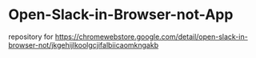 # Open-Slack-in-Browser-not-App
repository for 
https://chromewebstore.google.com/detail/open-slack-in-browser-not/jkgehijlkoolgcjifalbiicaomkngakb

